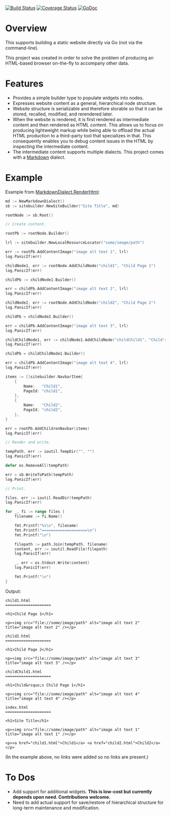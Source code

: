 [![Build Status](https://travis-ci.org/dsoprea/go-static-site-builder.svg?branch=master)](https://travis-ci.org/dsoprea/go-static-site-builder)
[![Coverage Status](https://coveralls.io/repos/github/dsoprea/go-static-site-builder/badge.svg?branch=master)](https://coveralls.io/github/dsoprea/go-static-site-builder?branch=master)
[![GoDoc](https://godoc.org/github.com/dsoprea/go-static-site-builder?status.svg)](https://godoc.org/github.com/dsoprea/go-static-site-builder)


# Overview

This supports building a static website directly via Go (not via the command-line).

This project was created in order to solve the problem of producing an HTML-based browser on-the-fly to accompany other data.


# Features

- Provides a simple builder type to populate widgets into nodes.
- Expresses website content as a general, hierarchical node structure.
- Website structure is serializable and therefore storable so that it can be stored, recalled, modified, and rerendered later.
- When the website is rendered, it is first rendered as intermediate content and then rendered as HTML content. This allows us to focus on producing lightweight markup while being able to offload the actual HTML production to a third-party tool that specializes in that. This consequently enables you to debug content issues in the HTML by inspecting the intermediate content.
- The intermediate content supports multiple dialects. This project comes with a [Markdown](https://daringfireball.net/projects/markdown) dialect.


# Example

Example from [MarkdownDialect.RenderHtml](https://godoc.org/github.com/dsoprea/go-static-site-builder/markdown#example-MarkdownDialect-RenderHtml):

```go
md := NewMarkdownDialect()
sb := sitebuilder.NewSiteBuilder("Site Title", md)

rootNode := sb.Root()

// Create content.

rootPb := rootNode.Builder()

lrl := sitebuilder.NewLocalResourceLocator("some/image/path")

err := rootPb.AddContentImage("image alt text 1", lrl)
log.PanicIf(err)

childNode1, err := rootNode.AddChildNode("child1", "Child Page 1")
log.PanicIf(err)

childPb := childNode1.Builder()

err = childPb.AddContentImage("image alt text 2", lrl)
log.PanicIf(err)

childNode2, err := rootNode.AddChildNode("child2", "Child Page 2")
log.PanicIf(err)

childPb = childNode2.Builder()

err = childPb.AddContentImage("image alt text 3", lrl)
log.PanicIf(err)

childChildNode1, err := childNode1.AddChildNode("childChild1", "Child's Child Page 1")
log.PanicIf(err)

childPb = childChildNode1.Builder()

err = childPb.AddContentImage("image alt text 4", lrl)
log.PanicIf(err)

items := []sitebuilder.NavbarItem{
    {
        Name:   "Child1",
        PageId: "child1",
    },
    {
        Name:   "Child2",
        PageId: "child2",
    },
}

err = rootPb.AddChildrenNavbar(items)
log.PanicIf(err)

// Render and write.

tempPath, err := ioutil.TempDir("", "")
log.PanicIf(err)

defer os.RemoveAll(tempPath)

err = sb.WriteToPath(tempPath)
log.PanicIf(err)

// Print.

files, err := ioutil.ReadDir(tempPath)
log.PanicIf(err)

for _, fi := range files {
    filename := fi.Name()

    fmt.Printf("%s\n", filename)
    fmt.Printf("====================\n")
    fmt.Printf("\n")

    filepath := path.Join(tempPath, filename)
    content, err := ioutil.ReadFile(filepath)
    log.PanicIf(err)

    _, err = os.Stdout.Write(content)
    log.PanicIf(err)

    fmt.Printf("\n")
}
```

Output:

```
child1.html
====================

<h1>Child Page 1</h1>

<p><img src="file://some/image/path" alt="image alt text 2" title="image alt text 2" /></p>

child2.html
====================

<h1>Child Page 2</h1>

<p><img src="file://some/image/path" alt="image alt text 3" title="image alt text 3" /></p>

childChild1.html
====================

<h1>Child&rsquo;s Child Page 1</h1>

<p><img src="file://some/image/path" alt="image alt text 4" title="image alt text 4" /></p>

index.html
====================

<h1>Site Title</h1>

<p><img src="file://some/image/path" alt="image alt text 1" title="image alt text 1" /></p>

<p><a href="child1.html">Child1</a> <a href="child2.html">Child2</a></p>
```

(In the example above, no links were added so no links are present.)


# To Dos

- Add support for additional widgets. **This is low-cost but currently depends upon need. Contributions welcome.**
- Need to add actual support for save/restore of hierarchical structure for long-term maintenance and modification.
